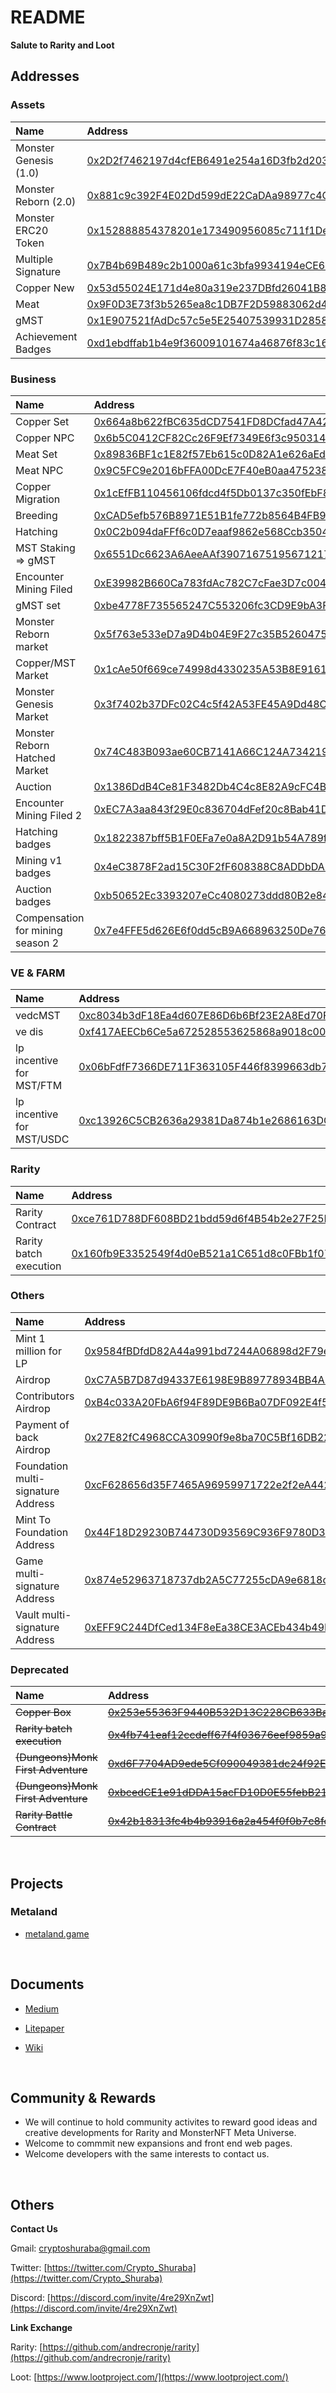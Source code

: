 # README

**Salute to Rarity and Loot**

## Addresses

### Assets

| Name                  | Address                                                                                                              |
| :-------------------- | :------------------------------------------------------------------------------------------------------------------- |
| Monster Genesis (1.0) | [0x2D2f7462197d4cfEB6491e254a16D3fb2d2030EE](https://ftmscan.com/address/0x2D2f7462197d4cfEB6491e254a16D3fb2d2030EE) |
| Monster Reborn (2.0)  | [0x881c9c392F4E02Dd599dE22CaDAa98977c4CFB90](https://ftmscan.com/address/0x881c9c392F4E02Dd599dE22CaDAa98977c4CFB90) |
| Monster ERC20 Token   | [0x152888854378201e173490956085c711f1DeD565](https://ftmscan.com/address/0x152888854378201e173490956085c711f1DeD565) |
| Multiple Signature    | [0x7B4b69B489c2b1000a61c3bfa9934194eCE68159](https://ftmscan.com/address/0x7B4b69B489c2b1000a61c3bfa9934194eCE68159) |
| Copper New            | [0x53d55024E171d4e80a319e237DBfd26041B86873](https://ftmscan.com/address/0x53d55024E171d4e80a319e237DBfd26041B86873) |
| Meat                  | [0x9F0D3E73f3b5265ea8c1DB7F2D59883062d463ad](https://ftmscan.com/address/0x9F0D3E73f3b5265ea8c1DB7F2D59883062d463ad) |
| gMST                  | [0x1E907521fAdDc57c5e5E25407539931D28589D06](https://ftmscan.com/address/0x1E907521fAdDc57c5e5E25407539931D28589D06) |
| Achievement Badges    | [0xd1ebdffab1b4e9f36009101674a46876f83c1692](https://ftmscan.com/address/0xd1ebdffab1b4e9f36009101674a46876f83c1692) |

### Business

| Name                             | Address                                                                                                              |
| :------------------------------- | :------------------------------------------------------------------------------------------------------------------- |
| Copper Set                       | [0x664a8b622fBC635dCD7541FD8DCfad47A4239C9D](https://ftmscan.com/address/0x664a8b622fBC635dCD7541FD8DCfad47A4239C9D) |
| Copper NPC                       | [0x6b5C0412CF82Cc26F9Ef7349E6f3c950314a80ad](https://ftmscan.com/address/0x6b5C0412CF82Cc26F9Ef7349E6f3c950314a80ad) |
| Meat Set                         | [0x89836BF1c1E82f57Eb615c0D82A1e626aEd50EF8](https://ftmscan.com/address/0x89836BF1c1E82f57Eb615c0D82A1e626aEd50EF8) |
| Meat NPC                         | [0x9C5FC9e2016bFFA00DcE7F40eB0aa475238A39Ce](https://ftmscan.com/address/0x9C5FC9e2016bFFA00DcE7F40eB0aa475238A39Ce) |
| Copper Migration                 | [0x1cEfFB110456106fdcd4f5Db0137c350fEbF8A81](https://ftmscan.com/address/0x1cEfFB110456106fdcd4f5Db0137c350fEbF8A81) |
| Breeding                         | [0xCAD5efb576B8971E51B1fe772b8564B4FB93a55a](https://ftmscan.com/address/0xCAD5efb576B8971E51B1fe772b8564B4FB93a55a) |
| Hatching                         | [0x0C2b094daFFf6c0D7eaaf9862e568Ccb35049C23](https://ftmscan.com/address/0x0C2b094daFFf6c0D7eaaf9862e568Ccb35049C23) |
| MST Staking => gMST              | [0x6551Dc6623A6AeeAAf3907167519567121769Fb9](https://ftmscan.com/address/0x6551Dc6623A6AeeAAf3907167519567121769Fb9) |
| Encounter Mining Filed           | [0xE39982B660Ca783fdAc782C7cFae3D7c00477490](https://ftmscan.com/address/0xE39982B660Ca783fdAc782C7cFae3D7c00477490) |
| gMST set                         | [0xbe4778F735565247C553206fc3CD9E9bA3FDba81](https://ftmscan.com/address/0xbe4778F735565247C553206fc3CD9E9bA3FDba81) |
| Monster Reborn market            | [0x5f763e533eD7a9D4b04E9F27c35B5260475A3a48](https://ftmscan.com/address/0x5f763e533eD7a9D4b04E9F27c35B5260475A3a48) |
| Copper/MST Market                | [0x1cAe50f669ce74998d4330235A53B8E916172459](https://ftmscan.com/address/0x1cAe50f669ce74998d4330235A53B8E916172459) |
| Monster Genesis Market           | [0x3f7402b37DFc02C4c5f42A53FE45A9Dd48C7b2b0](https://ftmscan.com/address/0x3f7402b37DFc02C4c5f42A53FE45A9Dd48C7b2b0) |
| Monster Reborn Hatched Market    | [0x74C483B093ae60CB7141A66C124A734219004117](https://ftmscan.com/address/0x74C483B093ae60CB7141A66C124A734219004117) |
| Auction                          | [0x1386DdB4Ce81F3482Db4C4c8E82A9cFC4B948507](https://ftmscan.com/address/0x1386DdB4Ce81F3482Db4C4c8E82A9cFC4B948507) |
| Encounter Mining Filed 2         | [0xEC7A3aa843f29E0c836704dFef20c8Bab41D2A4C](https://ftmscan.com/address/0xEC7A3aa843f29E0c836704dFef20c8Bab41D2A4C) |
| Hatching badges                  | [0x1822387bff5B1F0EFa7e0a8A2D91b54A789f6b46](https://ftmscan.com/address/0x1822387bff5B1F0EFa7e0a8A2D91b54A789f6b46) |
| Mining v1 badges                 | [0x4eC3878F2ad15C30F2fF608388C8ADDbDA53d213](https://ftmscan.com/address/0x4eC3878F2ad15C30F2fF608388C8ADDbDA53d213) |
| Auction badges                   | [0xb50652Ec3393207eCc4080273ddd80B2e8491A19](https://ftmscan.com/address/0xb50652Ec3393207eCc4080273ddd80B2e8491A19) |
| Compensation for mining season 2 | [0x7e4FFE5d626E6f0dd5cB9A668963250De76c8A77](https://ftmscan.com/address/0x7e4FFE5d626E6f0dd5cB9A668963250De76c8A77) |

### VE & FARM

| Name                      | Address                                                                                                              |
| :------------------------ | :------------------------------------------------------------------------------------------------------------------- |
| vedcMST                   | [0xc8034b3dF18Ea4d607E86D6b6Bf23E2A8Ed70F89](https://ftmscan.com/address/0xc8034b3dF18Ea4d607E86D6b6Bf23E2A8Ed70F89) |
| ve dis                    | [0xf417AEECb6Ce5a672528553625868a9018c0068F](https://ftmscan.com/address/0xf417AEECb6Ce5a672528553625868a9018c0068F) |
| lp incentive for MST/FTM  | [0x06bFdfF7366DE711F363105F446f8399663db749](https://ftmscan.com/address/0x06bFdfF7366DE711F363105F446f8399663db749) |
| lp incentive for MST/USDC | [0xc13926C5CB2636a29381Da874b1e2686163DC226](https://ftmscan.com/address/0xc13926C5CB2636a29381Da874b1e2686163DC226) |

### Rarity

| Name                   | Address                                                                                                              |
| :--------------------- | :------------------------------------------------------------------------------------------------------------------- |
| Rarity Contract        | [0xce761D788DF608BD21bdd59d6f4B54b2e27F25Bb](https://ftmscan.com/address/0xce761D788DF608BD21bdd59d6f4B54b2e27F25Bb) |
| Rarity batch execution | [0x160fb9E3352549f4d0eB521a1C651d8c0FBb1f07](https://ftmscan.com/address/0x160fb9E3352549f4d0eB521a1C651d8c0FBb1f07) |

### Others

| Name                               | Address                                                                                                              |
| :--------------------------------- | :------------------------------------------------------------------------------------------------------------------- |
| Mint 1 million for LP              | [0x9584fBDfdD82A44a991bd7244A06898d2F79eAd2](https://ftmscan.com/address/0x9584fBDfdD82A44a991bd7244A06898d2F79eAd2) |
| Airdrop                            | [0xC7A5B7D87d94337E6198E9B89778934BB4ABE410](https://ftmscan.com/address/0xC7A5B7D87d94337E6198E9B89778934BB4ABE410) |
| Contributors Airdrop               | [0xB4c033A20FbA6f94F89DE9B6Ba07DF092E4f5DB9](https://ftmscan.com/address/0xB4c033A20FbA6f94F89DE9B6Ba07DF092E4f5DB9) |
| Payment of back Airdrop            | [0x27E82fC4968CCA30990f9e8ba70C5Bf16DB22b90](https://ftmscan.com/address/0x27E82fC4968CCA30990f9e8ba70C5Bf16DB22b90) |
| Foundation multi-signature Address | [0xcF628656d35F7465A96959971722e2f2eA442FfD](https://ftmscan.com/address/0xcF628656d35F7465A96959971722e2f2eA442FfD) |
| Mint To Foundation Address         | [0x44F18D29230B744730D93569C936F9780D3FC87e](https://ftmscan.com/address/0x44F18D29230B744730D93569C936F9780D3FC87e) |
| Game multi-signature Address       | [0x874e52963718737db2A5C77255cDA9e6818c01a8](https://ftmscan.com/address/0x874e52963718737db2A5C77255cDA9e6818c01a8) |
| Vault multi-signature Address      | [0xEFF9C244DfCed134F8eEa38CE3ACEb434b49F337](https://ftmscan.com/address/0xEFF9C244DfCed134F8eEa38CE3ACEb434b49F337) |

### Deprecated

| Name                               | Address                                                                                                                  |
| :--------------------------------- | :----------------------------------------------------------------------------------------------------------------------- |
| ~~Copper Box~~                     | [~~0x253e55363F9440B532D13C228CB633Bac94F3b7C~~](https://ftmscan.com/address/0x253e55363F9440B532D13C228CB633Bac94F3b7C) |
| ~~Rarity batch execution~~         | [~~0x4fb741eaf12ccdeff67f4f03676eef9859a9faa8~~](https://ftmscan.com/address/0x4fb741eaf12ccdeff67f4f03676eef9859a9faa8) |
| ~~(Dungeons)Monk First Adventure~~ | [~~0xd6F7704AD9ede5Cf090049381dc24f92Ee0ED7e9~~](https://ftmscan.com/address/0xd6F7704AD9ede5Cf090049381dc24f92Ee0ED7e9) |
| ~~(Dungeons)Monk First Adventure~~ | [~~0xbcedCE1e91dDDA15acFD10D0E55febB21FC6Aa38~~](https://ftmscan.com/address/0xbcedCE1e91dDDA15acFD10D0E55febB21FC6Aa38) |
| ~~Rarity Battle Contract~~         | [~~0x42b18313fc4b4b93916a2a454f0f0b7c8fde27c7~~](https://ftmscan.com/address/0x42b18313fc4b4b93916a2a454f0f0b7c8fde27c7) |

<br />

<!-- ## Front End

- [Metaland metaland.game](https://metaland.game/)

<br /> -->

## Projects

### Metaland

- [metaland.game](https://metaland.game/)

<br />

## Documents

- [Medium](http://medium.com/@cryptoshuraba)

- [Litepaper](https://metaland.game/pdf/litepaper.pdf)

- [Wiki](https://wiki.metaland.game/)

<br />

## Community & Rewards

- We will continue to hold community activites to reward good ideas and creative developments for Rarity and MonsterNFT Meta Universe.
- Welcome to commmit new expansions and front end web pages.
- Welcome developers with the same interests to contact us.

<br />

<!-- ## FAQ -->

<!-- **Q: What do you guys want to do?**
A: At the very beginning, we developed the Battle smart contract for Rarity. After that, we found that there were no monsters in the game, so we designed and developed the Monster NFT. The Monster NFT raised new logical demands for the smart contract, so we optimized the Battle smart contract. Experienced all these problems above, we clarified our goal is to develop a complete game for Rarity Commune, which Includes not limited to developing a better interface, constructing more exciting battle scenes and Monster NFT as follows:
![image](https://user-images.githubusercontent.com/90686742/134322059-9be061db-c6ec-4921-8145-5407012265a8.png)

**Q: Why should I have to pay 10FTM to claim one MonsterNFT ?**
A: There's a negligible gas fee for claim one MonsterNFT on Fantom currently. To prevent arbitrary claims and over-concentration, you have to pay a set rate for the claim of MonsterNFT. Eventually FTMs will be awarded to the people who have made an outstanding contribution to the community.

**Q: What's the benefit of holding MonsterNFT?**
A: Monster is a critical part of a game. There are not only Rarity Summoners but also opposites in Meta Universe. MonsterNFT can be extended by any contracts. As it becomes more and more popular, it's getting more and more valuable.

**Q: What can I get from PVE?**
A: The PVE game model that we have developed is a first attempt to lets the RarityNFT and MonsterNFT  battle from each other. Your Summoner can get some copper if it wins. the higher the monster level, the more Copper coins there are. We will be glad to have more people involved in.

**Q: What's the use of copper?**
A: Copper can be used to buy equipments and other game elements. You may get some airdrops based on your Summoners total copper in the future. If you have amazing ideas, please submit to [https://github.com/crypto-shuraba/MonsterNFT/issues](https://github.com/crypto-shuraba/MonsterNFT/issues)
If your ideas adopted, you will get some rewards.

**Q: What can we get from the game?**
A: We will give the governance authority to community members as more and more people involved in. The economic model of the game,  design of the Meta Universe, direction of the development will be decided by the community. Early participants will get more power.

<br /> -->

## Others

**Contact Us**

Gmail: [cryptoshuraba@gmail.com](mailto:cryptoshuraba@gmail.com)

Twitter: [https://twitter.com/Crypto_Shuraba](https://twitter.com/Crypto_Shuraba)

Discord: [https://discord.com/invite/4re29XnZwt](https://discord.com/invite/4re29XnZwt)

**Link Exchange**

Rarity: [https://github.com/andrecronje/rarity](https://github.com/andrecronje/rarity)

Loot: [https://www.lootproject.com/](https://www.lootproject.com/)
